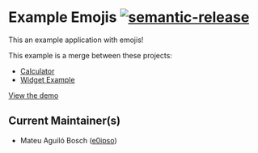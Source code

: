 # Example Emojis [![semantic-release](https://img.shields.io/badge/%20%20%F0%9F%93%A6%F0%9F%9A%80-semantic--release-e10079.svg)](https://github.com/semantic-release/semantic-release)

This an example application with emojis!

This example is a merge between these projects:

- [Calculator](https://github.com/ahfarmer/calculator)
- [Widget Example](https://github.com/js-widgets/example-widget)

[View the demo](https://js-widgets.github.io/example-emojis/index.html)

## Current Maintainer(s)

- Mateu Aguiló Bosch ([e0ipso](https://github.com/e0ipso))
